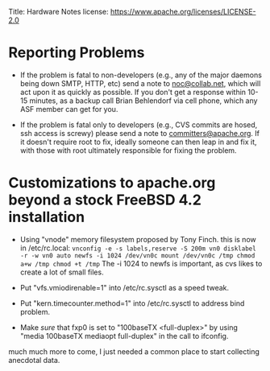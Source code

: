 Title: Hardware Notes
license: https://www.apache.org/licenses/LICENSE-2.0

# Reporting Problems #

- If the problem is fatal to non-developers (e.g., any of the major daemons
being down SMTP, HTTP, etc) send a note to noc@collab.net, which will act
upon it as quickly as possible. If you don't get a response within 10-15
minutes, as a backup call Brian Behlendorf via cell phone, which any
ASF member can get for you.

- If the problem is fatal only to developers (e.g., CVS commits are hosed,
ssh access is screwy) please send a note to committers@apache.org. If it
doesn't require root to fix, ideally someone can then leap in and fix it,
with those with root ultimately responsible for fixing the problem.

# Customizations to apache.org beyond a stock FreeBSD 4.2 installation #

- Using "vnode" memory filesystem proposed by Tony Finch. this is now in
/etc/rc.local: `
vnconfig -e -s labels,reserve -S 200m vn0
disklabel -r -w vn0 auto
newfs -i 1024 /dev/vn0c
mount /dev/vn0c /tmp
chmod a+w /tmp
chmod +t /tmp
` 
The -i 1024 to newfs is important, as cvs likes to create a lot of small
files.

- Put "vfs.vmiodirenable=1" into /etc/rc.sysctl as a speed tweak.

- Put "kern.timecounter.method=1" into /etc/rc.sysctl to address bind
problem.

- Make *sure* that fxp0 is set to "100baseTX &lt;full-duplex&gt;" by using
"media 100baseTX mediaopt full-duplex" in the call to ifconfig.

much much more to come, I just needed a common place to start collecting
anecdotal data.

